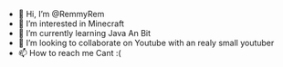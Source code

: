 - 👋 Hi, I’m @RemmyRem
- 👀 I’m interested in Minecraft
- 🌱 I’m currently learning Java An Bit
- 💞️ I’m looking to collaborate on Youtube with an realy small youtuber
- 📫 How to reach me Cant :(

<!---
RemmyRem/RemmyRem is a ✨ special ✨ repository because its `README.md` (this file) appears on your GitHub profile.
You can click the Preview link to take a look at your changes.
--->
